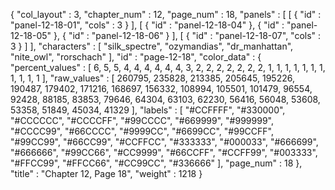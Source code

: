 {
  "col_layout" : 3,
  "chapter_num" : 12,
  "page_num" : 18,
  "panels" : [
    [
      {
        "id" : "panel-12-18-01",
        "cols" : 3
      }
    ],
    [
      {
        "id" : "panel-12-18-04"
      },
      {
        "id" : "panel-12-18-05"
      },
      {
        "id" : "panel-12-18-06"
      }
    ],
    [
      {
        "id" : "panel-12-18-07",
        "cols" : 3
      }
    ]
  ],
  "characters" : [
    "silk_spectre",
    "ozymandias",
    "dr_manhattan",
    "nite_owl",
    "rorschach"
  ],
  "id" : "page-12-18",
  "color_data" : {
    "percent_values" : [
      6,
      5,
      5,
      4,
      4,
      4,
      4,
      4,
      4,
      3,
      2,
      2,
      2,
      2,
      2,
      2,
      2,
      1,
      1,
      1,
      1,
      1,
      1,
      1,
      1,
      1,
      1,
      1
    ],
    "raw_values" : [
      260795,
      235828,
      213385,
      205645,
      195226,
      190487,
      179402,
      171216,
      168697,
      156332,
      108994,
      105501,
      101479,
      96554,
      92428,
      88185,
      83853,
      79646,
      64304,
      63103,
      62230,
      56416,
      56048,
      53608,
      53358,
      51849,
      45034,
      41329
    ],
    "labels" : [
      "#CCFFFF",
      "#330000",
      "#CCCCCC",
      "#CCCCFF",
      "#99CCCC",
      "#669999",
      "#999999",
      "#CCCC99",
      "#66CCCC",
      "#9999CC",
      "#6699CC",
      "#99CCFF",
      "#99CC99",
      "#66CC99",
      "#CCFFCC",
      "#333333",
      "#000033",
      "#666699",
      "#666666",
      "#99CC66",
      "#CC9999",
      "#66CCFF",
      "#CCFF99",
      "#003333",
      "#FFCC99",
      "#FFCC66",
      "#CC99CC",
      "#336666"
    ],
    "page_num" : 18
  },
  "title" : "Chapter 12, Page 18",
  "weight" : 1218
}
